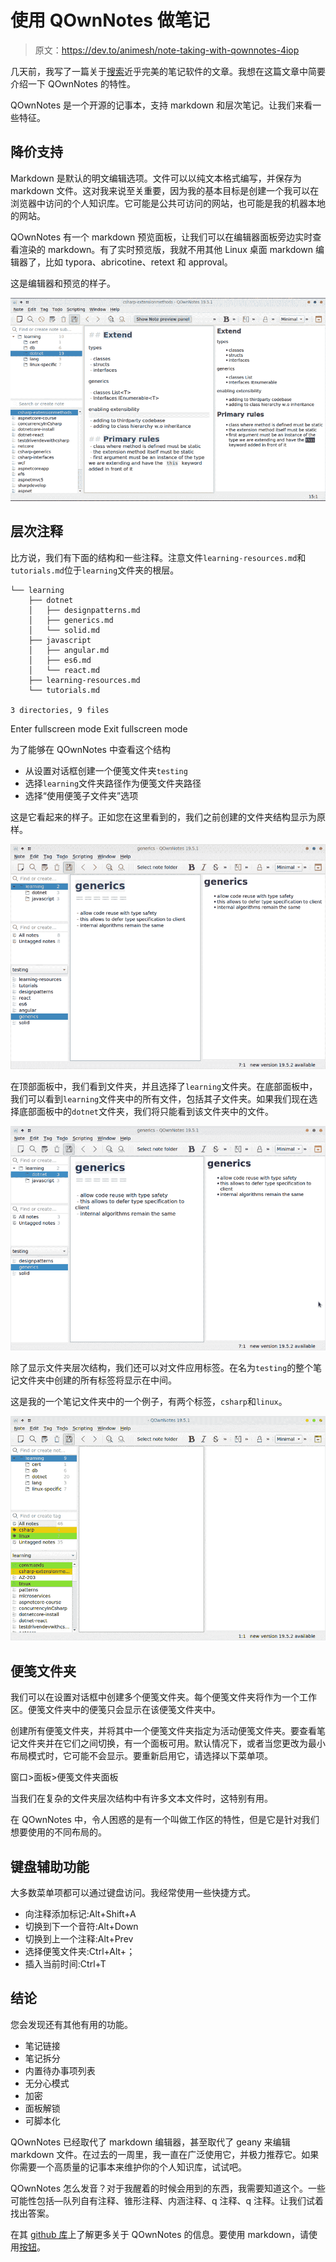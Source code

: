 # 使用 QOwnNotes 做笔记

> 原文：<https://dev.to/animesh/note-taking-with-qownnotes-4iop>

几天前，我写了一篇关于[搜索](https://dev.to/animesh_bulusu/search-for-the-near-perfect-note-taking-software-2phi/)近乎完美的笔记软件的文章。我想在这篇文章中简要介绍一下 QOwnNotes 的特性。

QOwnNotes 是一个开源的记事本，支持 markdown 和层次笔记。让我们来看一些特征。

## 降价支持

Markdown 是默认的明文编辑选项。文件可以以纯文本格式编写，并保存为 markdown 文件。这对我来说至关重要，因为我的基本目标是创建一个我可以在浏览器中访问的个人知识库。它可能是公共可访问的网站，也可能是我的机器本地的网站。

QOwnNotes 有一个 markdown 预览面板，让我们可以在编辑器面板旁边实时查看渲染的 markdown。有了实时预览版，我就不用其他 Linux 桌面 markdown 编辑器了，比如 typora、abricotine、retext 和 approval。

这是编辑器和预览的样子。

[![Picture of QOwnNotes editor and preview panels](img/995f797925e5236f34be8c632af14a01.png)](https://i.imgur.com/qze0U4d.png)

## 层次注释

比方说，我们有下面的结构和一些注释。注意文件`learning-resources.md`和`tutorials.md`位于`learning`文件夹的根层。

```
└── learning
    ├── dotnet
    │   ├── designpatterns.md
    │   ├── generics.md
    │   └── solid.md
    ├── javascript
    │   ├── angular.md
    │   ├── es6.md
    │   └── react.md
    ├── learning-resources.md
    └── tutorials.md

3 directories, 9 files 
```

Enter fullscreen mode Exit fullscreen mode

为了能够在 QOwnNotes 中查看这个结构

*   从设置对话框创建一个便笺文件夹`testing`
*   选择`learning`文件夹路径作为便笺文件夹路径
*   选择“使用便笺子文件夹”选项

这是它看起来的样子。正如您在这里看到的，我们之前创建的文件夹结构显示为原样。

[![Picture of QOwnNotes note folder hierarchy](img/8a0a69f8febbe85eafc1661d91613b14.png)](https://i.imgur.com/7G9vFbo.png)

在顶部面板中，我们看到文件夹，并且选择了`learning`文件夹。在底部面板中，我们可以看到`learning`文件夹中的所有文件，包括其子文件夹。如果我们现在选择底部面板中的`dotnet`文件夹，我们将只能看到该文件夹中的文件。

[![Picture of QOwnNotes note folder hierarchy](img/621f865e2064b3efd8be563b0bdb87f6.png)](https://i.imgur.com/2mdgNLH.png)

除了显示文件夹层次结构，我们还可以对文件应用标签。在名为`testing`的整个笔记文件夹中创建的所有标签将显示在中间。

这是我的一个笔记文件夹中的一个例子，有两个标签，`csharp`和`linux`。

[![Picture of QOwnNotes note folder hierarchy](img/6a63d796e886ff00012aa3ae0ea815e6.png)](https://i.imgur.com/ih2DFbF.gif)

## 便笺文件夹

我们可以在设置对话框中创建多个便笺文件夹。每个便笺文件夹将作为一个工作区。便笺文件夹中的便笺只会显示在该便笺文件夹中。

创建所有便笺文件夹，并将其中一个便笺文件夹指定为活动便笺文件夹。要查看笔记文件夹并在它们之间切换，有一个面板可用。默认情况下，或者当您更改为最小布局模式时，它可能不会显示。要重新启用它，请选择以下菜单项。

窗口>面板>便笺文件夹面板

当我们在复杂的文件夹层次结构中有许多文本文件时，这特别有用。

在 QOwnNotes 中，令人困惑的是有一个叫做工作区的特性，但是它是针对我们想要使用的不同布局的。

## 键盘辅助功能

大多数菜单项都可以通过键盘访问。我经常使用一些快捷方式。

*   向注释添加标记:Alt+Shift+A
*   切换到下一个音符:Alt+Down
*   切换到上一个注释:Alt+Prev
*   选择便笺文件夹:Ctrl+Alt+；
*   插入当前时间:Ctrl+T

## 结论

您会发现还有其他有用的功能。

*   笔记链接
*   笔记拆分
*   内置待办事项列表
*   无分心模式
*   加密
*   面板解锁
*   可脚本化

QOwnNotes 已经取代了 markdown 编辑器，甚至取代了 geany 来编辑 markdown 文件。在过去的一周里，我一直在广泛使用它，并极力推荐它。如果你需要一个高质量的记事本来维护你的个人知识库，试试吧。

QOwnNotes 怎么发音？对于我醒着的时候会用到的东西，我需要知道这个。一些可能性包括—队列自有注释、锥形注释、内涵注释、q 注释、q 注释。让我们试着找出答案。

在其 [github 库](https://github.com/pbek/QOwnNotes/)上了解更多关于 QOwnNotes 的信息。要使用 markdown，请使用[按钮](https://daringfireball.net/projects/markdown/dingus)。